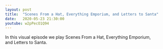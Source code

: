 ```yaml
---
layout: post
title:  "Scenes From a Hat, Everything Emporium, and Letters to Santa"
date:   2020-05-23 21:30:00
youtube: w2pPecO1Q94
---
```


In this visual episode we play Scenes From a Hat, Everything Emporium, and Letters to Santa.